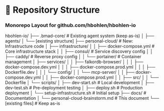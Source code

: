 # 📁 Repository Structure

### Monorepo Layout for github.com/hbohlen/hbohlen-io

hbohlen-io/
├── .bmad-core/                    # Existing agent system (keep as-is)
│   ├── agents/
│   └── [existing structure]
├── personal-cloud/                # New: Infrastructure code
│   ├── infrastructure/
│   │   ├── docker-compose.yml     # Core infrastructure stack
│   │   ├── consul/                # Service discovery config
│   │   ├── caddy/                 # Reverse proxy config
│   │   └── portainer/             # Container management
│   ├── services/
│   │   ├── falkordb-browser/
│   │   │   ├── docker-compose.dev.yml
│   │   │   ├── docker-compose.prod.yml
│   │   │   ├── Dockerfile.dev
│   │   │   └── config/
│   │   └── mcp-server/
│   │       ├── docker-compose.dev.yml
│   │       ├── docker-compose.prod.yml
│   │       ├── src/
│   │       └── Dockerfile
│   └── scripts/
│       ├── dev-start.sh           # Local development
│       ├── dev-test.sh            # Pre-deployment testing
│       ├── deploy.sh              # Production deployment
│       └── setup-infrastructure.sh # Initial setup
├── docs/                          # Documentation
│   └── personal-cloud-brainstorm.md # This document
└── [existing files]               # Keep as-is